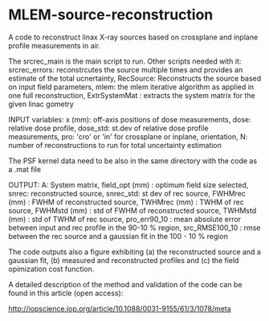 # MLEM-source-reconstruction

A code to reconstruct linax X-ray sources based on crossplane and inplane profile measurements in air. 

The srcrec_main is the main script to run. Other scripts needed with it: 
srcrec_errors: reconstrcutes the source multiple times and provides an estimate of the total ucnertainty,
RecSource: Reconstructs the source based on input field parameters,
mlem: the mlem iterative algorithm as applied in one full reconstruction,
ExtrSystemMat : extracts the system matrix for the given linac gometry

INPUT variables: x (mm): off-axis positions of dose measurements, dose: relative dose profile,
dose_std: st.dev of relative dose profile measurements, pro: 'cro' or 'in' for crossplane or inplane,
orientation, N: number of reconstructions to run for total uncertainty estimation

The PSF kernel data need to be also in the same directory with the code as a .mat file

OUTPUT: A: System matrix, field_opt (mm) : optimum field size selected, 
snrec: reconstructed source, snrec_std: st dev of rec source,
FWHMrec (mm) : FWHM of reconstructed source, TWHMrec (mm) : TWHM of rec source, 
FWHMstd (mm) : std of FWHM of reconstructed source, TWHMstd (mm) : std of TWHM of rec source, 
pro_err90_10 : mean absolute error between input and rec profile in the 90-10 % region, 
src_RMSE100_10 : rmse between the rec source and a gaussian fit in the 100 - 10 % region

The code outputs also a figure exhibiting (a) the reconstructed source and a gaussian fit, 
(b) measured and reconstructed profiles and (c) the field opimization cost function. 

A detailed description of the method and validation of the code can be found in this article (open access): 

http://iopscience.iop.org/article/10.1088/0031-9155/61/3/1078/meta
